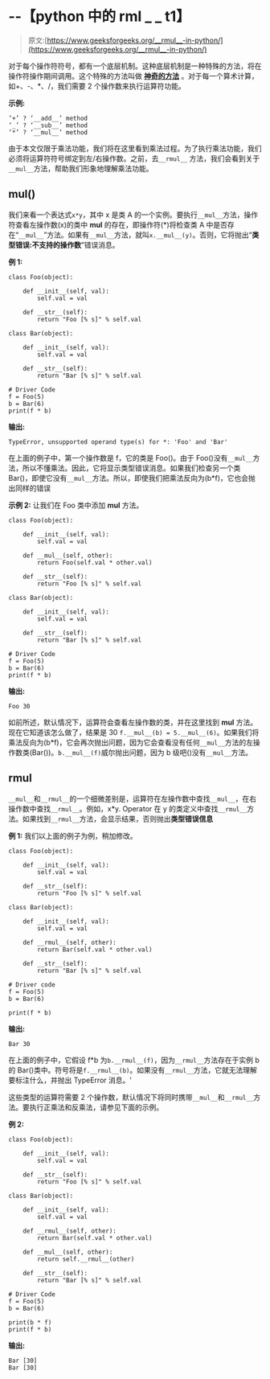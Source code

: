# --【python 中的 rml _ _ t1】

> 原文:[https://www.geeksforgeeks.org/__rmul__-in-python/](https://www.geeksforgeeks.org/__rmul__-in-python/)

对于每个操作符符号，都有一个底层机制。这种底层机制是一种特殊的方法，将在操作符操作期间调用。这个特殊的方法叫做 **[神奇的方法](https://www.geeksforgeeks.org/dunder-magic-methods-python/)** 。对于每一个算术计算，如+、-、*、/，我们需要 2 个操作数来执行运算符功能。

**示例:**

```
‘+’ ? ‘__add__’ method
‘_’ ? ‘__sub__’ method
‘*’ ? ‘__mul__’ method
```

由于本文仅限于乘法功能，我们将在这里看到乘法过程。为了执行乘法功能，我们必须将运算符符号绑定到左/右操作数。之前，去`__rmul__` 方法，我们会看到关于`__mul__`方法，帮助我们形象地理解乘法功能。

## __mul__()

我们来看一个表达式`x*y`，其中 x 是类 A 的一个实例。要执行`__mul__`方法，操作符查看左操作数(x)的类中 __mul__ 的存在，即操作符(*)将检查类 A 中是否存在“`__mul__`”方法。如果有`__mul__`方法，就叫`x.__mul__(y)`。否则，它将抛出“**类型错误:不支持的操作数**”错误消息。

**例 1:**

```
class Foo(object):

    def __init__(self, val):
        self.val = val

    def __str__(self):
        return "Foo [% s]" % self.val

class Bar(object):

    def __init__(self, val):
        self.val = val

    def __str__(self):
        return "Bar [% s]" % self.val

# Driver Code
f = Foo(5)
b = Bar(6)
print(f * b)
```

**输出:**

```
TypeError, unsupported operand type(s) for *: 'Foo' and 'Bar'
```

在上面的例子中，第一个操作数是 f，它的类是 Foo()。由于 Foo()没有`__mul__`方法，所以不懂乘法。因此，它将显示类型错误消息。如果我们检查另一个类 Bar()，即使它没有`__mul__`方法。所以，即使我们把乘法反向为(b*f)，它也会抛出同样的错误

**示例 2:** 让我们在 Foo 类中添加 __mul__ 方法。

```
class Foo(object):

    def __init__(self, val):
        self.val = val

    def __mul__(self, other):
        return Foo(self.val * other.val)

    def __str__(self):
        return "Foo [% s]" % self.val

class Bar(object):

    def __init__(self, val):
        self.val = val

    def __str__(self):
        return "Bar [% s]" % self.val

# Driver Code
f = Foo(5)
b = Bar(6)
print(f * b)
```

**输出:**

```
Foo 30
```

如前所述，默认情况下，运算符会查看左操作数的类，并在这里找到 __mul__ 方法。现在它知道该怎么做了，结果是 30 `f.__mul__(b) = 5.__mul__(6)`。如果我们将乘法反向为(b*f)，它会再次抛出问题，因为它会查看没有任何`__mul__`方法的左操作数类(Bar())。`b.__mul__(f)`威尔抛出问题，因为 b 级吧()没有`__mul__`方法。

## __rmul__

`__mul__`和`__rmul__`的一个细微差别是，运算符在左操作数中查找`__mul__`，在右操作数中查找`__rmul__`。例如，x*y. Operator 在 y 的类定义中查找`__rmul__`方法。如果找到`__rmul__`方法，会显示结果，否则抛出**类型错误信息**

**例 1:** 我们以上面的例子为例，稍加修改。

```
class Foo(object):

    def __init__(self, val):
        self.val = val

    def __str__(self):
        return "Foo [% s]" % self.val

class Bar(object):

    def __init__(self, val):
        self.val = val

    def __rmul__(self, other):
        return Bar(self.val * other.val)

    def __str__(self):
        return "Bar [% s]" % self.val

# Driver code
f = Foo(5)
b = Bar(6)

print(f * b)
```

**输出:**

```
Bar 30
```

在上面的例子中，它假设 f*b 为`b.__rmul__(f)`，因为`__rmul__`方法存在于实例 b 的 Bar()类中。符号将是`f.__rmul__(b)`。如果没有`__rmul__`方法，它就无法理解要标注什么，并抛出 TypeError 消息。'

这些类型的运算符需要 2 个操作数，默认情况下将同时携带`__mul__`和`__rmul__`方法。要执行正乘法和反乘法，请参见下面的示例。

**例 2:**

```
class Foo(object):

    def __init__(self, val):
        self.val = val

    def __str__(self):
        return "Foo [% s]" % self.val

class Bar(object):

    def __init__(self, val):
        self.val = val

    def __rmul__(self, other):
        return Bar(self.val * other.val)

    def __mul__(self, other):
        return self.__rmul__(other)

    def __str__(self):
        return "Bar [% s]" % self.val

# Driver Code
f = Foo(5)
b = Bar(6)

print(b * f)
print(f * b)
```

**输出:**

```
Bar [30]
Bar [30]
```